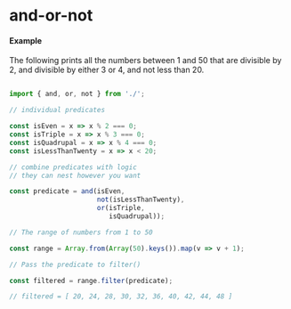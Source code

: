 # and-or-not

#### Example

The following prints all the numbers between 1 and 50 that are divisible by 2, and divisible by either 3 or 4, and not less than 20.

```javascript

import { and, or, not } from './';

// individual predicates

const isEven = x => x % 2 === 0;
const isTriple = x => x % 3 === 0;
const isQuadrupal = x => x % 4 === 0;
const isLessThanTwenty = x => x < 20;

// combine predicates with logic
// they can nest however you want

const predicate = and(isEven,
                      not(isLessThanTwenty),
                      or(isTriple, 
                         isQuadrupal));

// The range of numbers from 1 to 50

const range = Array.from(Array(50).keys()).map(v => v + 1);

// Pass the predicate to filter()

const filtered = range.filter(predicate);

// filtered = [ 20, 24, 28, 30, 32, 36, 40, 42, 44, 48 ]


```

